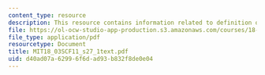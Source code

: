 ```yaml
---
content_type: resource
description: This resource contains information related to definition of laplace transform.
file: https://ol-ocw-studio-app-production.s3.amazonaws.com/courses/18-03sc-differential-equations-fall-2011/d40ad07a62996f6dad93b832f8de0e04_MIT18_03SCF11_s27_1text.pdf
file_type: application/pdf
resourcetype: Document
title: MIT18_03SCF11_s27_1text.pdf
uid: d40ad07a-6299-6f6d-ad93-b832f8de0e04
---
```

